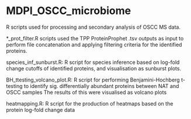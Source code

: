 # MDPI_OSCC_microbiome
R scripts used for processing and secondary analysis of OSCC MS data.

*_prot_filter.R scripts used the TPP ProteinProphet .tsv outputs as input to perform file concatenation and applying filtering criteria for the identified
proteins.

species_inf_sunburst.R: R script for species inference based on log-fold change cutoffs of identified proteins, and visualisation as sunburst plots.

BH_ttesting_volcano_plot.R: R script for performing Benjamini-Hochberg t-testing to identify sig. differentially abundant proteins between NAT and OSCC samples
The results of this were visualised as volcano plots

heatmapping.R: R script for the production of heatmaps based on the protein log-fold change data
